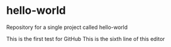 # hello-world
Repository for a single project called hello-world


This is the first test for GitHub
This is the sixth line of this editor
